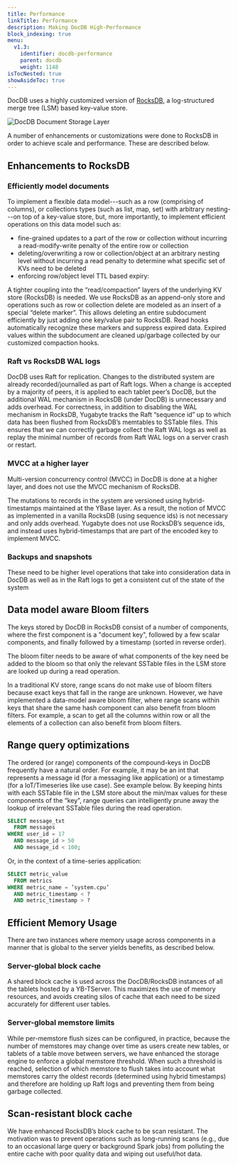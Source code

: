 ```yaml
---
title: Performance
linkTitle: Performance
description: Making DocDB High-Performance
block_indexing: true
menu:
  v1.3:
    identifier: docdb-performance
    parent: docdb
    weight: 1148
isTocNested: true
showAsideToc: true
---
```


DocDB uses a highly customized version of [RocksDB](http://rocksdb.org/), a log-structured merge tree (LSM) based key-value store.

![DocDB Document Storage Layer](/images/architecture/docdb-rocksdb.png)

A number of enhancements or customizations were done to RocksDB in order to achieve scale and performance. These are described below.

## Enhancements to RocksDB

### Efficiently model documents

To implement a flexible data
model---such as a row (comprising of columns), or collections types (such as list, map, set) with
arbitrary nesting---on top of a key-value store, but, more importantly, to implement efficient
operations on this data model such as:

* fine-grained updates to a part of the row or collection without incurring a read-modify-write
  penalty of the entire row or collection
* deleting/overwriting a row or collection/object at an arbitrary nesting level without incurring a
  read penalty to determine what specific set of KVs need to be deleted
* enforcing row/object level TTL based expiry:
  
A tighter coupling into the “read/compaction” layers of the underlying KV store (RocksDB) is needed.
We use RocksDB as an append-only store and operations such as row or collection delete are modeled
as an insert of a special “delete marker”.  This allows deleting an entire subdocument efficiently
by just adding one key/value pair to RocksDB. Read hooks automatically recognize these markers and
suppress expired data. Expired values within the subdocument are cleaned up/garbage collected by our
customized compaction hooks.

### Raft vs RocksDB WAL logs

DocDB uses Raft for replication. Changes to the distributed system are already recorded/journalled as part of Raft logs. When a change is accepted by a majority of peers, it is applied to each tablet peer’s DocDB, but the additional WAL mechanism in RocksDB (under DocDB) is unnecessary and adds overhead.
For correctness, in addition to disabling the WAL mechanism in RocksDB, Yugabyte tracks the Raft
“sequence id” up to which data has been flushed from RocksDB’s memtables to SSTable files. This
ensures that we can correctly garbage collect the Raft WAL logs as well as replay the minimal number
of records from Raft WAL logs on a server crash or restart.

### MVCC at a higher layer

Multi-version concurrency control (MVCC) in DocDB is done at a higher layer, and does not use the MVCC mechanism of RocksDB.

The mutations to records in the
system are versioned using hybrid-timestamps maintained at the YBase layer. As a result, the notion
of MVCC as implemented in a vanilla RocksDB (using sequence ids) is not necessary and only adds
overhead. Yugabyte does not use RocksDB’s sequence ids, and instead uses hybrid-timestamps that are
part of the encoded key to implement MVCC.

### Backups and snapshots

These need to be higher level operations that take into consideration data in
  DocDB as well as in the Raft logs to get a consistent cut of the state of the system

## Data model aware Bloom filters

The keys stored by DocDB in RocksDB consist of a number of components, where the first component is a "document key", followed by a few scalar components, and finally followed by a timestamp (sorted in reverse order).

The bloom filter needs to be aware of what components of the key need be added to the bloom so that only the relevant SSTable files in the LSM store are looked up during a read operation.

In a traditional KV store, range scans do not make use of bloom filters because exact keys that fall in the range are unknown. However, we have implemented a data-model aware bloom filter, where range scans within keys that share the same hash component can also benefit from bloom filters. For example, a scan to get all the columns within row or all the elements of a collection can also benefit from bloom filters.

## Range query optimizations

 The ordered (or range) components of the compound-keys in DocDB frequently have a natural order. For example, it may be an int that represents a message id (for a messaging like application) or a timestamp (for a IoT/Timeseries like use case). See example below. By keeping hints with each SSTable file in the LSM store about the min/max values for these components of the “key”, range queries can intelligently prune away the lookup of irrelevant SSTable files during the read operation.

```sql
SELECT message_txt
  FROM messages
WHERE user_id = 17
  AND message_id > 50
  AND message_id < 100;
```

Or, in the context of a time-series application:
```sql
SELECT metric_value
  FROM metrics
WHERE metric_name = ’system.cpu’
  AND metric_timestamp < ?
  AND metric_timestamp > ?
```

## Efficient Memory Usage

There are two instances where memory usage across components in a manner that is global to the server yields benefits, as described below.

### Server-global block cache

A shared block cache is used across the
DocDB/RocksDB instances of all the tablets hosted by a YB-TServer. This maximizes the use of memory
resources, and avoids creating silos of cache that each need to be sized accurately for different
user tables.

### Server-global memstore limits

While per-memstore flush sizes can be
configured, in practice, because the number of memstores may change over time as users create new
tables, or tablets of a table move between servers, we have enhanced the storage engine to enforce a
global memstore threshold. When such a threshold is reached, selection of which memstore to flush
takes into account what memstores carry the oldest records (determined using hybrid timestamps) and
therefore are holding up Raft logs and preventing them from being garbage collected.

## Scan-resistant block cache

We have enhanced RocksDB’s block cache to be scan resistant. The motivation was to prevent operations such as long-running scans (e.g., due to an occasional large query or background Spark jobs) from polluting the entire cache with poor quality data and wiping out useful/hot data.
